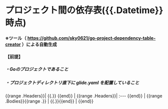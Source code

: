# プロジェクト間の依存表({{.Datetime}} 時点)

#### ※ツール（ https://github.com/sky0621/go-project-dependency-table-creator ）による自動生成

#### 【前提】

##### ・Goのプロジェクトであること

##### ・プロジェクトディレクトリ直下に glide.yaml を配置していること

{{range .Headers}}| {{.}} {{end}} |
{{range .Headers}}| :--- {{end}} |
{{range .Bodies}}{{range .}} | {{.}}{{end}} |
{{end}}
